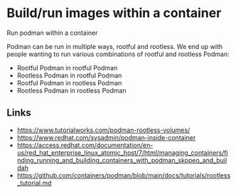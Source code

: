 # Build/run images within a container

Run podman within a container

Podman can be run in multiple ways, rootful and rootless. We end up with people wanting to run various combinations of rootful and rootless Podman:

- Rootful Podman in rootful Podman
- Rootless Podman in rootful Podman
- Rootful Podman in rootless Podman
- Rootless Podman in rootless Podman

## Links

- https://www.tutorialworks.com/podman-rootless-volumes/
- https://www.redhat.com/sysadmin/podman-inside-container
- https://access.redhat.com/documentation/en-us/red_hat_enterprise_linux_atomic_host/7/html/managing_containers/finding_running_and_building_containers_with_podman_skopeo_and_buildah
- https://github.com/containers/podman/blob/main/docs/tutorials/rootless_tutorial.md
